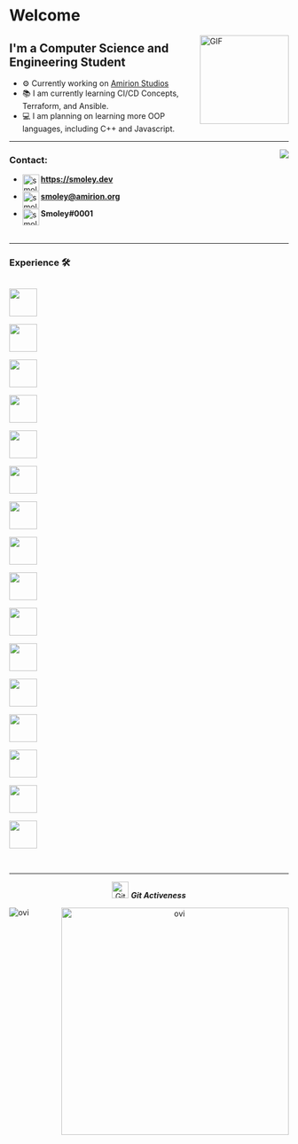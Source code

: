 # Welcome

<img align="right" alt="GIF" height="160px" src="https://cdn.discordapp.com/emojis/782388846452801577.gif?v=1" />

## I'm a Computer Science and Engineering Student

- ⚙️ Currently working on [Amirion Studios][amirionWebsite]
- 📚 I am currently learning CI/CD Concepts, Terraform, and Ansible.
- 💻 I am planning on learning more OOP languages, including C++ and Javascript.

---


<img align="right" src="https://api.visitorbadge.io/api/visitors?path=https%3A%2F%2Fgithub.com%2Fsmoleyxd&label=Visitors&labelColor=%232ccce4&countColor=%23263759&style=flat"/>

### Contact:

- <img align="left" alt="smoley.dev" height="30px" src="https://image.flaticon.com/icons/png/512/975/975645.png"/> **https://smoley.dev**

- <img align="left" alt="smoley | Email" height="30px" src="https://image.flaticon.com/icons/png/512/732/732200.png"/> **smoley@amirion.org**

- <img align="left" alt="smoley | Discord" height="30px" src="https://image.flaticon.com/icons/png/512/2111/2111370.png"/> **Smoley#0001**

<br />

---

### Experience 🛠 

  <code> <img height="50" src="https://www.vectorlogo.zone/logos/java/java-ar21.svg"> </code>
  <code> <img height="50" src="https://www.vectorlogo.zone/logos/kotlinlang/kotlinlang-ar21.svg"> </code>
  <code> <img height="50" src="https://www.vectorlogo.zone/logos/python/python-ar21.svg"> </code>
  <code> <img height="50" src="https://www.vectorlogo.zone/logos/amazon_aws/amazon_aws-ar21.svg"> </code>
  <code> <img height="50" src="https://www.vectorlogo.zone/logos/docker/docker-ar21.svg"> </code>
  <code> <img height="50" src="https://www.vectorlogo.zone/logos/kubernetes/kubernetes-ar21.svg"> </code>
  <code> <img height="50" src="https://www.vectorlogo.zone/logos/mysql/mysql-ar21.svg"> </code>
  <code> <img height="50" src="https://www.vectorlogo.zone/logos/mongodb/mongodb-ar21.svg"> </code>
  <code> <img height="50" src="https://www.vectorlogo.zone/logos/redis/redis-ar21.svg"> </code>
  <code> <img height="50" src="https://www.vectorlogo.zone/logos/rabbitmq/rabbitmq-ar21.svg"> </code>
  <code> <img height="50" src="https://www.vectorlogo.zone/logos/github/github-ar21.svg"> </code>
  <code> <img height="50" src="https://www.vectorlogo.zone/logos/gitlab/gitlab-ar21.svg"> </code>
  <code> <img height="50" src="https://www.vectorlogo.zone/logos/atlassian_bamboo/atlassian_bamboo-ar21.svg"> </code>
  <code> <img height="50" src="https://www.vectorlogo.zone/logos/atlassian_jira/atlassian_jira-ar21.svg"> </code>
  <code> <img height="50" src="https://www.vectorlogo.zone/logos/grafana/grafana-ar21.svg"> </code>
  <code> <img height="50" src="https://www.vectorlogo.zone/logos/ubuntu/ubuntu-ar21.svg"> </code>

<br/>

---

  <p align="center">
 <img src="https://media.giphy.com/media/W5eoZHPpUx9sapR0eu/giphy.gif" width="30px" alt="Git"/>&nbsp;<i><b>Git Activeness</b></i></p>
  
  <div align="center"> 
<p><img align="left" src="https://github-readme-stats.vercel.app/api/top-langs?username=smoleyxd&show_icons=true&count_private=truelocale=en&layout=compact&theme=chartreuse-dark" alt="ovi" /></p>
<p>&nbsp;<img align="right" src="https://github-readme-stats.vercel.app/api?username=smoleyxd&show_icons=true&count_private=true&locale=en&theme=chartreuse-dark" alt="ovi" width="410" /></p>
<br><br><br><br><br>
</div

<br/>

[website]: https://smoley.dev/
[amirionWebsite]: https://amirion.org

